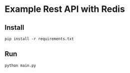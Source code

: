 # Example Rest API with Redis


## Install

    pip install -r requirements.txt

## Run

    python main.py
